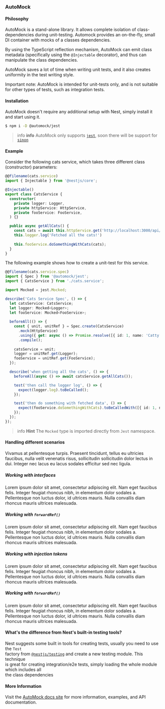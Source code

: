 ### AutoMock

#### Philosophy
AutoMock is a stand-alone library. It allows complete isolation of class-dependencies during unit-testing. Automock provides an on-the-fly, small DI container with mocks of a classes dependencies.

By using the TypeScript reflection mechanism, AutoMock can emit class metadata (specifically using the `@Injectable` decorator), and thus can manipulate the class dependencies.

AutoMock saves a lot of time when writing unit tests, and it also creates
uniformity in the test writing style.

Important note: AutoMock is intended
for unit-tests only, and is not suitable for other types of tests, such as integration tests.


#### Installation

AutoMock doesn't require any additional setup with Nest,
simply install it and start using it.

```bash
$ npm i -D @automock/jest
```

> info **info** AutoMock only supports [`jest`](https://jestjs.io/), soon there will be support for [`sinon`](https://sinonjs.org/)

#### Example

Consider the following cats service, which takes three different class
(constructor) parameters:

```ts
@@filename(cats.service)
import { Injectable } from '@nestjs/core';

@Injectable()
export class CatsService {
  constructor(
    private logger: Logger,
    private httpService: HttpService,
    private fooService: FooService,
  ) {}

  public async getAllCats() {
    const cats = await this.httpService.get('http://localhost:3000/api/cats');
    this.logger.log('Fetched all the cats!')
    
    this.fooService.doSomethingWithCats(cats);
  }
}
```

The following example shows how to create a unit-test for this service.

```ts
@@filename(cats.service.spec)
import { Spec } from '@automock/jest';
import { CatsService } from './cats.service';

import Mocked = jest.Mocked;

describe('Cats Service Spec', () => {
  let catsService: CatsService;
  let logger: Mocked<Logger>;
  let fooService: Mocked<FooService>;
  
  beforeAll(() => {
    const { unit, unitRef } = Spec.create(CatsService)
      .mock(HttpService)
      .using({ get: async () => Promise.resolve([{ id: 1, name: 'Catty' }]), })
      .compile();
    
    catsService = unit;
    logger = unitRef.get(Logger);
    fooService = unitRef.get(FooService);
  });

  describe('when getting all the cats', () => {
    beforeAll(async () => await catsService.getAllCats());

    test('then call the logger log', () => {
      expect(logger.log).toBeCalled();
    });

    test('then do something with fetched data', () => {
      expect(fooService.doSomethingWithCats).toBeCalledWith([{ id: 1, name: 'Catty' }]);
    });
  });
});
```

> info **Hint** The `Mocked` type is imported directly from `Jest` namespace.

#### Handling different scenarios
Vivamus at pellentesque turpis. Praesent tincidunt, tellus eu ultricies faucibus,
nulla velit venenatis risus, sollicitudin sollicitudin dolor lectus in dui.
Integer nec lacus eu lacus sodales efficitur sed nec ligula.

##### Working with interfaces
Lorem ipsum dolor sit amet, consectetur adipiscing elit. Nam eget faucibus felis.
Integer feugiat rhoncus nibh, in elementum dolor sodales a. Pellentesque non luctus dolor,
id ultrices mauris. Nulla convallis diam rhoncus mauris ultrices malesuada.

##### Working with `forwardRef()`
Lorem ipsum dolor sit amet, consectetur adipiscing elit. Nam eget faucibus felis.
Integer feugiat rhoncus nibh, in elementum dolor sodales a. Pellentesque non luctus dolor,
id ultrices mauris. Nulla convallis diam rhoncus mauris ultrices malesuada.

##### Working with injection tokens
Lorem ipsum dolor sit amet, consectetur adipiscing elit. Nam eget faucibus felis.
Integer feugiat rhoncus nibh, in elementum dolor sodales a. Pellentesque non luctus dolor,
id ultrices mauris. Nulla convallis diam rhoncus mauris ultrices malesuada.

##### Working with `forwardRef()`
Lorem ipsum dolor sit amet, consectetur adipiscing elit. Nam eget faucibus felis.
Integer feugiat rhoncus nibh, in elementum dolor sodales a. Pellentesque non luctus dolor,
id ultrices mauris. Nulla convallis diam rhoncus mauris ultrices malesuada.


#### What's the difference from Nest's built-in testing tools?

Nest suggests some built in tools for creating tests, usually you need to use the `Test` \
factory from [`@nestjs/testing`](https://docs.nestjs.com/fundamentals/testing#testing-utilities) and create a new testing module. This technique \
is great for creating integration/e2e tests, simply loading the whole module which includes all \
the class dependencies


#### More Information

Visit the [AutoMock docs site](https://automock.dev/docs) for more information, examples, and API documentation.

